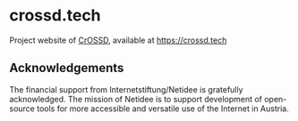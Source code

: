 # crossd.tech

Project website of [CrOSSD](https://www.netidee.at/crossd), available at https://crossd.tech

## Acknowledgements
The financial support from Internetstiftung/Netidee is gratefully acknowledged. The mission of Netidee is to support development of open-source tools for more accessible and versatile use of the Internet in Austria.
